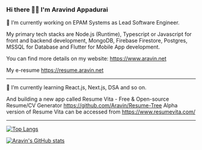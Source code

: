 ### Hi there 👋🏽 I'm Aravind Appadurai

🔭 I’m currently working on EPAM Systems as Lead Software Engineer.

My primary tech stacks are Node.js (Runtime), Typescript or Javascript for front and backend development, MongoDB, Firebase Firestore, Postgres, MSSQL for Database and Flutter for Mobile App development.

You can find more details on my website: https://www.aravin.net

My e-resume https://resume.aravin.net

---

🌱 I’m currently learning React.js, Next.js, DSA and so on.

And building a new app called Resume Vita - Free & Open-source Resume/CV Generator https://github.com/Aravin/Resume-Tree
Alpha version of Resume Vita can be accessed from https://www.resumevita.com/


<!--
**Aravin/Aravin** is a ✨ _special_ ✨ repository because its `README.md` (this file) appears on your GitHub profile.

Here are some ideas to get you started:

- 🔭 I’m currently working on ...
- 🌱 I’m currently learning ...
- 👯 I’m looking to collaborate on ...
- 🤔 I’m looking for help with ...
- 💬 Ask me about ...
- 📫 How to reach me: ...
- 😄 Pronouns: ...
- ⚡ Fun fact: ...
-->

---
<!-- ### Blog posts
 BLOG-POST-LIST:START -->
<!-- BLOG-POST-LIST:END -->

[![Top Langs](https://github-readme-stats.vercel.app/api/top-langs/?username=aravin)](https://github.com/anuraghazra/github-readme-stats)


[![Aravin's GitHub stats](https://github-readme-stats.vercel.app/api?username=aravin)](https://github.com/anuraghazra/github-readme-stats)
